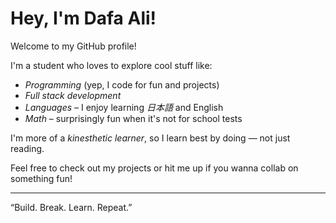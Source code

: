 # Hey, I'm Dafa Ali!

Welcome to my GitHub profile!

I'm a student who loves to explore cool stuff like:

- *Programming* (yep, I code for fun and projects)
- *Full stack development*
- *Languages* – I enjoy learning *日本語* and English
- *Math* – surprisingly fun when it's not for school tests

I'm more of a *kinesthetic learner*, so I learn best by doing — not just reading.

Feel free to check out my projects or hit me up if you wanna collab on something fun!

---

“Build. Break. Learn. Repeat.”
